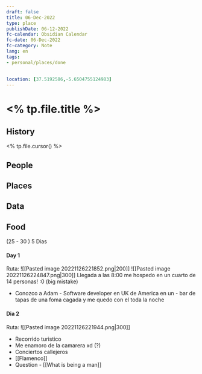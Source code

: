 ```yaml
---
draft: false
title: 06-Dec-2022
type: place
publishDate: 06-12-2022
fc-calendar: Obsidian Calendar
fc-date: 06-Dec-2022
fc-category: Note
lang: en
tags:
- personal/places/done
 
 
location: [37.5192586,-5.6504755124983]
---
```



# <% tp.file.title %>


## History


 <% tp.file.cursor() %>

## People

## Places

## Data


## Food


 (25 - 30 ) 5 Dias
#### Day 1
Ruta:
![[Pasted image 20221126221852.png|200]]
 ![[Pasted image 20221126224847.png|300]]
Llegada a las 8:00 me hospedo en un cuarto de 14 personas! :0 (big mistake)
- Conozco a Adam - Software developer en UK de America en un - bar de tapas de una foma cagada y me quedo con el toda la noche

#### Dia 2 
Ruta:
![[Pasted image 20221126221944.png|300]]

- Recorrido turistico
- Me enamoro de la camarera xd (?)
- Conciertos callejeros
- [[Flamenco]] 
- Question - [[What is being a man]]